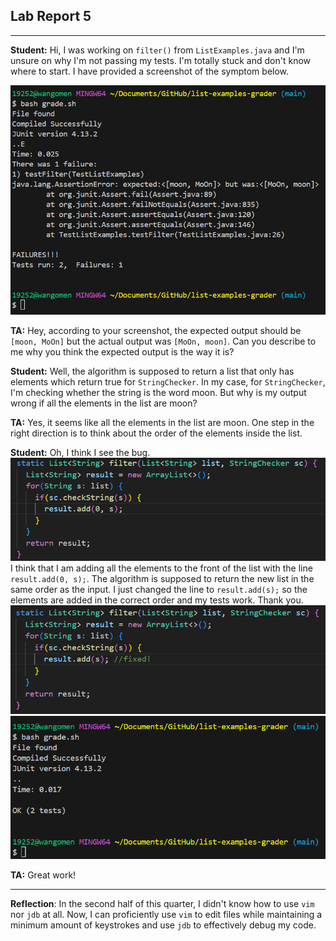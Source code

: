 ## Lab Report 5
---

**Student:** Hi, I was working on `filter()` from `ListExamples.java` and I'm unsure on why I'm not passing my tests. I'm totally stuck and don't know where to start. I have provided a screenshot of the symptom below.

![Image](lab5_symptom.png)

**TA:** Hey, according to your screenshot, the expected output should be `[moon, MoOn]` but the actual output was `[MoOn, moon]`. Can you describe to me why you think the expected output is the way it is?

**Student:** Well, the algorithm is supposed to return a list that only has elements which return true for `StringChecker`. In my case, for `StringChecker`, I'm checking whether the string is the word moon. But why is my output wrong if all the elements in the list are moon?

**TA:** Yes, it seems like all the elements in the list are moon. One step in the right direction is to think about the order of the elements inside the list.

**Student:** Oh, I think I see the bug. 
![Image](unfixed.png)
I think that I am adding all the elements to the front of the list with the line `result.add(0, s);`. The algorithm is supposed to return the new list in the same order as the input. I just changed the line to `result.add(s);` so the elements are added in the correct order and my tests work. Thank you.
![Image](fixed2.png)
![Image](fixed.png)

**TA:** Great work!

---

**Reflection**: In the second half of this quarter, I didn't know how to use `vim` nor `jdb` at all. Now, I can proficiently use `vim` to edit files while maintaining a minimum amount of keystrokes and use `jdb` to effectively debug my code.
